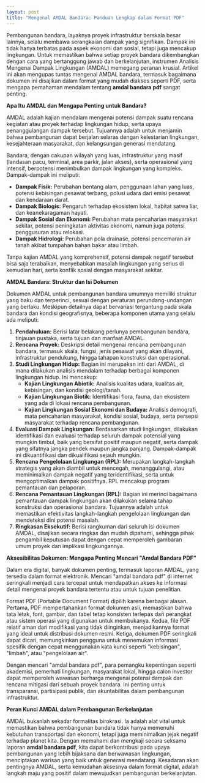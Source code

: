 ```yaml
---
layout: post
title: "Mengenal AMDAL Bandara: Panduan Lengkap dalam Format PDF"
---
```


Pembangunan bandara, layaknya proyek infrastruktur berskala besar lainnya, selalu membawa serangkaian dampak yang signifikan. Dampak ini tidak hanya terbatas pada aspek ekonomi dan sosial, tetapi juga mencakup lingkungan. Untuk memastikan bahwa setiap proyek bandara dikembangkan dengan cara yang bertanggung jawab dan berkelanjutan, instrumen Analisis Mengenai Dampak Lingkungan (AMDAL) memegang peranan krusial. Artikel ini akan mengupas tuntas mengenai AMDAL bandara, termasuk bagaimana dokumen ini disajikan dalam format yang mudah diakses seperti PDF, serta mengapa pemahaman mendalam tentang **amdal bandara pdf** sangat penting.

**Apa Itu AMDAL dan Mengapa Penting untuk Bandara?**

AMDAL adalah kajian mendalam mengenai potensi dampak suatu rencana kegiatan atau proyek terhadap lingkungan hidup, serta upaya penanggulangan dampak tersebut. Tujuannya adalah untuk menjamin bahwa pembangunan dapat berjalan selaras dengan kelestarian lingkungan, kesejahteraan masyarakat, dan kelangsungan generasi mendatang.

Bandara, dengan cakupan wilayah yang luas, infrastruktur yang masif (landasan pacu, terminal, area parkir, jalan akses), serta operasional yang intensif, berpotensi menimbulkan dampak lingkungan yang kompleks. Dampak-dampak ini meliputi:

*   **Dampak Fisik:** Perubahan bentang alam, penggunaan lahan yang luas, potensi kebisingan pesawat terbang, polusi udara dari emisi pesawat dan kendaraan darat.
*   **Dampak Biologis:** Pengaruh terhadap ekosistem lokal, habitat satwa liar, dan keanekaragaman hayati.
*   **Dampak Sosial dan Ekonomi:** Perubahan mata pencaharian masyarakat sekitar, potensi peningkatan aktivitas ekonomi, namun juga potensi penggusuran atau relokasi.
*   **Dampak Hidrologi:** Perubahan pola drainase, potensi pencemaran air tanah akibat tumpahan bahan bakar atau limbah.

Tanpa kajian AMDAL yang komprehensif, potensi dampak negatif tersebut bisa saja terabaikan, menyebabkan masalah lingkungan yang serius di kemudian hari, serta konflik sosial dengan masyarakat sekitar.

**AMDAL Bandara: Struktur dan Isi Dokumen**

Dokumen AMDAL untuk pembangunan bandara umumnya memiliki struktur yang baku dan terperinci, sesuai dengan peraturan perundang-undangan yang berlaku. Meskipun detailnya dapat bervariasi tergantung pada skala bandara dan kondisi geografisnya, beberapa komponen utama yang selalu ada meliputi:

1.  **Pendahuluan:** Berisi latar belakang perlunya pembangunan bandara, tinjauan pustaka, serta tujuan dan manfaat AMDAL.
2.  **Rencana Proyek:** Deskripsi detail mengenai rencana pembangunan bandara, termasuk skala, fungsi, jenis pesawat yang akan dilayani, infrastruktur pendukung, hingga tahapan konstruksi dan operasional.
3.  **Studi Lingkungan Hidup:** Bagian ini merupakan inti dari AMDAL, di mana dilakukan analisis mendalam terhadap berbagai komponen lingkungan hidup. Ini mencakup:
    *   **Kajian Lingkungan Abiotik:** Analisis kualitas udara, kualitas air, kebisingan, dan kondisi geologi/tanah.
    *   **Kajian Lingkungan Biotik:** Identifikasi flora, fauna, dan ekosistem yang ada di lokasi rencana pembangunan.
    *   **Kajian Lingkungan Sosial Ekonomi dan Budaya:** Analisis demografi, mata pencaharian masyarakat, kondisi sosial, budaya, serta persepsi masyarakat terhadap rencana pembangunan.
4.  **Evaluasi Dampak Lingkungan:** Berdasarkan studi lingkungan, dilakukan identifikasi dan evaluasi terhadap seluruh dampak potensial yang mungkin timbul, baik yang bersifat positif maupun negatif, serta dampak yang sifatnya jangka pendek maupun jangka panjang. Dampak-dampak ini dikuantifikasi dan dikualifikasi sejauh mungkin.
5.  **Rencana Pengelolaan Lingkungan (RPL):** Merupakan langkah-langkah strategis yang akan diambil untuk mencegah, menanggulangi, atau meminimalkan dampak negatif yang teridentifikasi, serta untuk mengoptimalkan dampak positifnya. RPL mencakup program pemantauan dan pelaporan.
6.  **Rencana Pemantauan Lingkungan (RPL):** Bagian ini merinci bagaimana pemantauan dampak lingkungan akan dilakukan selama tahap konstruksi dan operasional bandara. Tujuannya adalah untuk memastikan efektivitas langkah-langkah pengelolaan lingkungan dan mendeteksi dini potensi masalah.
7.  **Ringkasan Eksekutif:** Berisi rangkuman dari seluruh isi dokumen AMDAL, disajikan secara ringkas dan mudah dipahami, sehingga pihak pengambil keputusan dapat dengan cepat memperoleh gambaran umum proyek dan implikasi lingkungannya.

**Aksesibilitas Dokumen: Mengapa Penting Mencari "Amdal Bandara PDF"**

Dalam era digital, banyak dokumen penting, termasuk laporan AMDAL, yang tersedia dalam format elektronik. Mencari "amdal bandara pdf" di internet seringkali menjadi cara tercepat untuk mendapatkan akses ke informasi detail mengenai proyek bandara tertentu atau untuk tujuan penelitian.

Format PDF (Portable Document Format) dipilih karena berbagai alasan. Pertama, PDF mempertahankan format dokumen asli, memastikan bahwa tata letak, font, gambar, dan tabel tetap konsisten terlepas dari perangkat atau sistem operasi yang digunakan untuk membukanya. Kedua, file PDF relatif aman dari modifikasi yang tidak diinginkan, menjadikannya format yang ideal untuk distribusi dokumen resmi. Ketiga, dokumen PDF seringkali dapat dicari, memungkinkan pengguna untuk menemukan informasi spesifik dengan cepat menggunakan kata kunci seperti "kebisingan", "limbah", atau "pengelolaan air".

Dengan mencari "amdal bandara pdf", para pemangku kepentingan seperti akademisi, pemerhati lingkungan, masyarakat lokal, hingga calon investor dapat memperoleh wawasan berharga mengenai potensi dampak dan rencana mitigasi dari sebuah proyek bandara. Ini penting untuk transparansi, partisipasi publik, dan akuntabilitas dalam pembangunan infrastruktur.

**Peran Kunci AMDAL dalam Pembangunan Berkelanjutan**

AMDAL bukanlah sekadar formalitas birokrasi. Ia adalah alat vital untuk memastikan bahwa pembangunan bandara tidak hanya memenuhi kebutuhan transportasi dan ekonomi, tetapi juga meminimalkan jejak negatif terhadap planet kita. Dengan memahami dan mengkaji secara seksama laporan **amdal bandara pdf**, kita dapat berkontribusi pada upaya pembangunan yang lebih bijaksana dan berwawasan lingkungan, menciptakan warisan yang baik untuk generasi mendatang. Kesadaran akan pentingnya AMDAL, serta kemudahan aksesnya dalam format digital, adalah langkah maju yang positif dalam mewujudkan pembangunan berkelanjutan.
